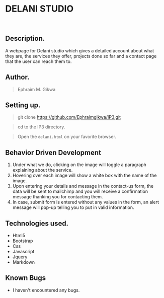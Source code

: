 
# DELANI STUDIO
​
## Description.
A webpage for Delani studio which gives a detailed account about what they are, the services they offer, projects done so far and a contact page that the user can reach them to.
​
## Author.
 > Ephraim M. Gikwa
​
 ## Setting up.
 > git clone https://github.com/Ephraimgikwa/IP3.git
 
 > cd to the IP3 directory.
 
 > Open the ``delani.html`` on your favorite browser.

 ## Behavior Driven Development
 1. Under what we do, clicking on the image will toggle a paragraph explaining about the service.
 2. Hovering over each image will show a white box with the name of the image.
 3. Upon entering your details and message in the contact-us form, the data will be sent to mailchimp and you will receive a confirmation message thanking you for contacting them.
 4. In case, submit form is entered without any values in the form, an alert message will pop-up telling you to put in valid information.
​
## Technologies used.
  * Html5
  * Bootstrap
  * Css
  * Javascript
  * Jquery
  * Markdown
​
## Known Bugs
* I haven't encountered any bugs.

​
